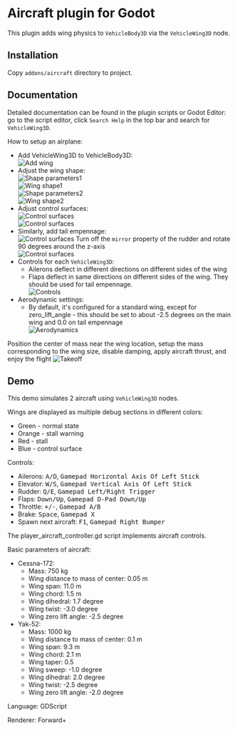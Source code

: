 # Aircraft plugin for Godot

This plugin adds wing physics to `VehicleBody3D` via the `VehicleWing3D` node.

## Installation

Copy `addons/aircraft` directory to project.

## Documentation

Detailed documentation can be found in the plugin scripts or Godot Editor: go to the script editor, click `Search Help` in the top bar and search for `VehicleWing3D`.

How to setup an airplane:
- Add VehicleWing3D to VehicleBody3D:
<br>![Add wing](./showcase/add_vehicle_wing.png)
- Adjust the wing shape:
<br>![Shape parameters1](./showcase/shape_parameters1.png)
<br>![Wing shape1](./showcase/shape1.png)
<br>![Shape parameters2](./showcase/shape_parameters2.png)
<br>![Wing shape2](./showcase/shape2.png)
- Adjust control surfaces:
<br>![Control surfaces](./showcase/control_surface_parameters.png)
<br>![Control surfaces](./showcase/control_surfaces.png)
- Similarly, add tail empennage:
<br>![Control surfaces](./showcase/elevator.png)
Turn off the `mirror` property of the rudder and rotate 90 degrees around the z-axis
<br>![Control surfaces](./showcase/rudder.png)
- Controls for each `VehicleWing3D`:
  - Ailerons deflect in different directions on different sides of the wing
  - Flaps deflect in same directions on different sides of the wing. They should be used for tail empennage.
<br>![Controls](./showcase/input.png)
- Aerodynamic settings:
  - By default, it's configured for a standard wing, except for zero_lift_angle - this should be set to about -2.5 degrees on the main wing and 0.0 on tail empennage
<br>![Aerodynamics](./showcase/aerodynamics.png)

Position the center of mass near the wing location, setup the mass corresponding to the wing size, disable damping, apply aircraft thrust, and enjoy the flight
![Takeoff](./showcase/takeoff.png)

## Demo

This demo simulates 2 aircraft using `VehicleWing3D` nodes.

Wings are displayed as multiple debug sections in different colors:
- Green - normal state
- Orange - stall warning
- Red - stall
- Blue - control surface

Controls:
- Ailerons: <kbd>A/D</kbd>, <kbd>Gamepad Horizontal Axis Of Left Stick</kbd>
- Elevator: <kbd>W/S</kbd>, <kbd>Gamepad Vertical Axis Of Left Stick</kbd>
- Rudder: <kbd>Q/E</kbd>, <kbd>Gamepad Left/Right Trigger</kbd>
- Flaps: <kbd>Down/Up</kbd>, <kbd>Gamepad D-Pad Down/Up</kbd>
- Throttle: <kbd>+/-</kbd>, <kbd>Gamepad A/B</kbd>
- Brake: <kbd>Space</kbd>, <kbd>Gamepad X</kbd>
- Spawn next aircraft: <kbd>F1</kbd>, <kbd>Gamepad Right Bumper</kbd>

The player_aircraft_controller.gd script implements aircraft controls.

Basic parameters of aircraft:
- Cessna-172:
  - Mass: 750 kg
  - Wing distance to mass of center: 0.05 m
  - Wing span: 11.0 m
  - Wing chord: 1.5 m
  - Wing dihedral: 1.7 degree
  - Wing twist: -3.0 degree
  - Wing zero lift angle: -2.5 degree
- Yak-52:
  - Mass: 1000 kg
  - Wing distance to mass of center: 0.1 m
  - Wing span: 9.3 m
  - Wing chord: 2.1 m
  - Wing taper: 0.5
  - Wing sweep: -1.0 degree
  - Wing dihedral: 2.0 degree
  - Wing twist: -2.5 degree
  - Wing zero lift angle: -2.0 degree

Language: GDScript

Renderer: Forward+
